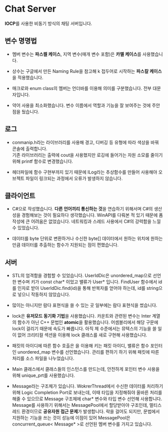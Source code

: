 Chat Server
===========
**IOCP**를 사용한 비동기 방식의 채팅 서버입니다.

## 변수 명명법  
* 멤버 변수는 **파스켈 케이스**, 지역 변수(매개 변수 포함)은 **카멜 케이스**를 사용했습니다.  

* 상수는 구글에서 만든 Naming Rule을 참고해 k 접두어로 시작하는 **파스칼 케이스**을 적용했습니다.  

* 매크로와 enum class의 멤버는 언더바를 이용해 의미를 구분했습니다. 전부 대문자입니다. 

* 약어 사용을 최소화했습니다. 변수 이름에서 역할과 기능을 잘 보여주는 것에 주안점을 뒀습니다.  

## 로그  
* conmanip.h라는 라이브러리를 사용해 경고, 디버깅 등 유형에 따라 색상을 바꿔 콘솔에 출력합니다.  
기존 라이브러리는 출력에 cout을 사용했지만 로깅에 들어가는 자원 소모를 줄이기 위해 printf 함수로 변경했습니다.  

* 헤더파일에 함수 구현부까지 있기 때문에 ILog라는 추상함수를 만들어 사용해야 오브젝트 파일이 링크되는 과정에서 오류가 발생하지 않습니다.

## 클라이언트  
* C#으로 작성했습니다. **다른 언어끼리 통신하는 것**을 연습하기 위해서며 C#의 생산성을 경험해보는 것이 필요하다 생각했습니다. 
WinAPI를 다뤄본 적 있기 때문에 폼 작성에 큰 어려움은 없었습니다. 네트워킹과 스레드 사용에서 C#의 강력함을 느낄 수 있었습니다.  

* 데이터를 byte 단위로 변환하거나 수신한 byte[] 데이터에서 원하는 위치에 원하는 만큼 데이터를 추출하는 함수가 지원되는 점이 편했습니다.

## 서버
* STL의 엄격함을 경험할 수 있었습니다. UserIdDic은 unordered_map으로 선언한 변수며 키가 const char* 이었고 밸류가 User* 입니다.
FindUser 함수에서 id를 인자로 받아 UserIdDic.find(id)을 통해 반복자를 얻어야 하는데, id를 string으로 넣으니 작동하지 않았습니다.  

* 많이는 아니지만 람다 표현식을 쓸 수 있는 곳 일부에는 람다 표현식을 썼습니다.  

* lock은 **유저모드 동기화 기법**을 사용했습니다. 카운트와 관련된 변수는 Inter 계열의 함수가 아닌 C++ 문법인 **atomic**을 활용했습니다. 어셈블리에서 해당 구문에 lock이 걸리기 때문에 속도가 빠릅니다. 아직 제 수준에서는 뮤텍스의 기능을 쓸 일이 없어 크리티컬 섹션을 이용해 lock 클래스를 새로 구현해 사용했습니다.  

* 패킷의 아이디에 따른 함수 호출은 <functional>을 이용해 키는 패킷 아이디, 밸류은 함수 포인터인 unordered_map 변수를 선언했습니다. 관리를 편하기 하기 위해 패킷에 따른 처리를 소스 파일을 나누었습니다.  
  
* Main 클래스에서 클래스들의 인스턴스를 만드는데, 안전하게 포인터 변수 사용을 위해 unique_prt를 사용했습니다.  

* Message라는 구조체가 있습니다. WokrerThread에서 수신한 데이터를 처리하기 위해 Logic Completion Port로 보내는데, 이때 타입을 지정해줘야 올바른 처리를 해줄 수 있으므로 Message 구조체에 char* 변수와 타입 변수 선언해 사용합니다. Message를 사용하기 위해서는 MessagePool에서 할당받아야 구조인데, 멀티스레드 환경이므로 **공유자원 접근 문제**가 발생합니다. 락을 걸어도 되지만, 문법에서 지원하는 기능을 쓰는 것이 성능에 이점이 있어 MessagePool은 concurrent_queue< Message* >로 선언된 멤버 변수를 가지고 있습니다.
